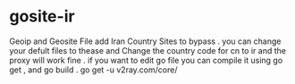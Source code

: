 # gosite-ir
Geoip and Geosite File add Iran Country Sites to bypass . you can change your defult files to thease and Change the country code for cn to ir and the proxy will work fine .
if you want to edit go file you can compile it using go get , and go build .
go get -u v2ray.com/core/
